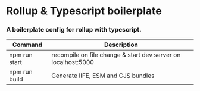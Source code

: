 # Rollup & Typescript boilerplate
### A boilerplate config for rollup with typescript.

| Command       | Description                                                   |
| ------------- | ------------------------------------------------------------- |
| npm run start | recompile on file change & start dev server on localhost:5000 |
| npm run build | Generate IIFE, ESM and CJS bundles                            |